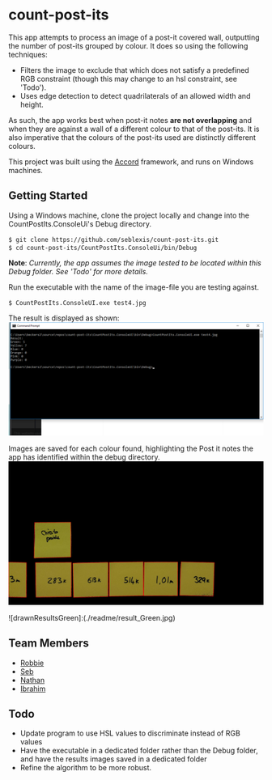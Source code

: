 # count-post-its 

This app attempts to process an image of a post-it covered wall, outputting the number of post-its grouped by colour. 
It does so using the following techniques:
* Filters the image to exclude that which does not satisfy a predefined RGB constraint (though this may change to an hsl constraint, see 'Todo').
* Uses edge detection to detect quadrilaterals of an allowed width and height.

As such, the app works best when post-it notes **are not overlapping** and when they are against a wall of a different colour to that of the post-its.
It is also imperative that the colours of the post-its used are distinctly different colours. 

This project was built using the [Accord](http://accord-framework.net/) framework, and runs on Windows machines.

## Getting Started

Using a Windows machine, clone the project locally and change into the CountPostIts.ConsoleUi's Debug directory.
```
$ git clone https://github.com/seblexis/count-post-its.git
$ cd count-post-its/CountPostIts.ConsoleUi/bin/Debug
```

**Note**: *Currently, the app assumes the image tested to be located within this Debug folder. See 'Todo' for more details.*

Run the executable with the name of the image-file you are testing against.
```
$ CountPostIts.ConsoleUI.exe test4.jpg
```
The result is displayed as shown:
![CounterResults](./readme/counter_results.png)

Images are saved for each colour found, highlighting the Post it notes the app has identified within the debug directory.
![drawnResultsYellow](./readme/result_Yellow.jpg)

![drawnResultsGreen]:(./readme/result_Green.jpg)
## Team Members
* [Robbie](https://github.com/racldn)
* [Seb](https://github.com/seblexis)
* [Nathan](https://github.com/NathanQuayle)
* [Ibrahim](https://github.com/ibrahimLexis)

## Todo
* Update program to use HSL values to discriminate instead of RGB values
* Have the executable in a dedicated folder rather than the Debug folder, and have the results images saved in a dedicated folder
* Refine the algorithm to be more robust.


